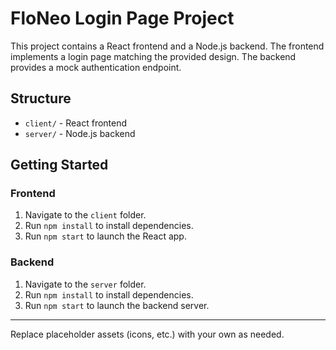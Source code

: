 # FloNeo Login Page Project

This project contains a React frontend and a Node.js backend. The frontend implements a login page matching the provided design. The backend provides a mock authentication endpoint.

## Structure
- `client/` - React frontend
- `server/` - Node.js backend

## Getting Started

### Frontend
1. Navigate to the `client` folder.
2. Run `npm install` to install dependencies.
3. Run `npm start` to launch the React app.

### Backend
1. Navigate to the `server` folder.
2. Run `npm install` to install dependencies.
3. Run `npm start` to launch the backend server.

---

Replace placeholder assets (icons, etc.) with your own as needed.
